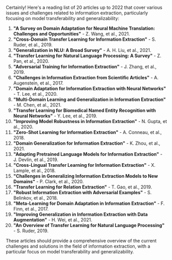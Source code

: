 Certainly! Here's a reading list of 20 articles up to 2022 that cover various issues and challenges related to information extraction, particularly focusing on model transferability and generalizability:

1. **"A Survey on Domain Adaptation for Neural Machine Translation: Challenges and Opportunities"** - Z. Wang, et al., 2021.
2. **"Cross-Domain Transfer Learning for Information Extraction"** - S. Ruder, et al., 2019.
3. **"Generalization in NLU: A Broad Survey"** - A. H. Liu, et al., 2021.
4. **"Transfer Learning for Natural Language Processing: A Survey"** - Z. Pan, et al., 2020.
5. **"Adversarial Training for Information Extraction"** - J. Zhang, et al., 2019.
6. **"Challenges in Information Extraction from Scientific Articles"** - A. Augenstein, et al., 2017.
7. **"Domain Adaptation for Information Extraction with Neural Networks"** - T. Lee, et al., 2020.
8. **"Multi-Domain Learning and Generalization in Information Extraction"** - M. Chen, et al., 2021.
9. **"Transfer Learning for Biomedical Named Entity Recognition with Neural Networks"** - Y. Lee, et al., 2019.
10. **"Improving Model Robustness in Information Extraction"** - N. Gupta, et al., 2020.
11. **"Zero-Shot Learning for Information Extraction"** - A. Conneau, et al., 2018.
12. **"Domain Generalization for Information Extraction"** - K. Zhou, et al., 2021.
13. **"Adapting Pretrained Language Models for Information Extraction"** - J. Devlin, et al., 2019.
14. **"Cross-Lingual Transfer Learning for Information Extraction"** - X. Lample, et al., 2018.
15. **"Challenges in Generalizing Information Extraction Models to New Domains"** - P. Clark, et al., 2020.
16. **"Transfer Learning for Relation Extraction"** - T. Gao, et al., 2019.
17. **"Robust Information Extraction with Adversarial Examples"** - S. Belinkov, et al., 2018.
18. **"Meta-Learning for Domain Adaptation in Information Extraction"** - F. Finn, et al., 2017.
19. **"Improving Generalization in Information Extraction with Data Augmentation"** - H. Wei, et al., 2021.
20. **"An Overview of Transfer Learning for Natural Language Processing"** - S. Ruder, 2019.

These articles should provide a comprehensive overview of the current challenges and solutions in the field of information extraction, with a particular focus on model transferability and generalizability.